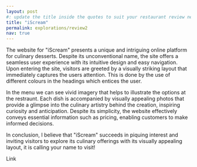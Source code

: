 ```yaml
---
layout: post
#: update the title inside the quotes to suit your restaurant review needs
title: "iScream"
permalink: explorations/review2
nav: true
---
```


The website for "iScream" presents a unique and intriguing online platform for culinary desserts. Despite its unconventional name, the site offers a seamless user experience with its intuitive design and easy navigation. Upon entering the site, visitors are greeted by a visually striking layout that immediately captures the users attention. This is done by the use of different colours in the headings which entices the user.

In the menu we can see vivid imagery that helps to illustrate the options at the restraunt. Each dish is accompanied by visually appealing photos that provide a glimpse into the culinary artistry behind the creation, inspiring curiosity and anticipation. Despite its simplicity, the website effectively conveys essential information such as pricing, enabling customers to make informed decisions.

In conclusion, I believe that "iScream" succeeds in piquing interest and inviting visitors to explore its culinary offerings with its visually appealing layout, it is calling your name to visit!

Link 
